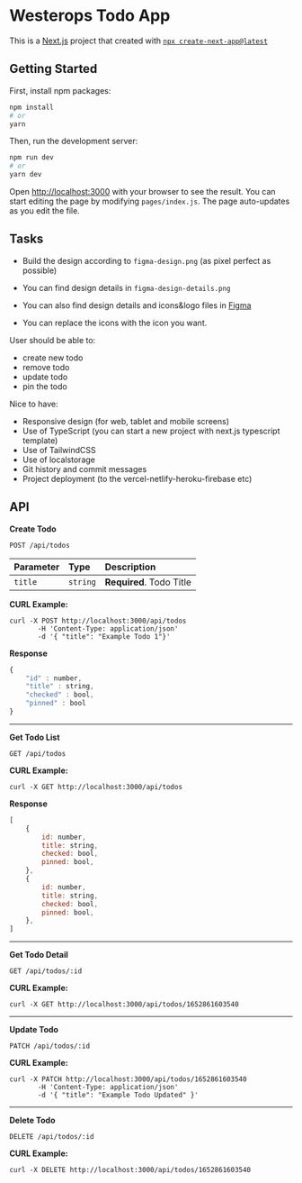 # Westerops Todo App

This is a [Next.js](https://nextjs.org/) project that created with [`npx create-next-app@latest`](https://github.com/vercel/next.js/tree/canary/packages/create-next-app)

## Getting Started

First, install npm packages:

```bash
npm install
# or
yarn
```

Then, run the development server:

```bash
npm run dev
# or
yarn dev
```

Open [http://localhost:3000](http://localhost:3000) with your browser to see the result.
You can start editing the page by modifying `pages/index.js`. The page auto-updates as you edit the file.

## Tasks

* Build the design according to `figma-design.png` (as pixel perfect as possible)

*   You can find design details in `figma-design-details.png`
*   You can also find design details and icons&logo files in [Figma](https://www.figma.com/file/8AUZwSFrERAZQ0TkpoWHV2/fe_case?node-id=0%3A1)
*   You can replace the icons with the icon you want.

User should be able to:
* create new todo
* remove todo
* update todo
* pin the todo

Nice to have:
* Responsive design (for web, tablet and mobile screens)
* Use of TypeScript (you can start a new project with next.js typescript template)
* Use of TailwindCSS
* Use of localstorage
* Git history and commit messages
* Project deployment (to the vercel-netlify-heroku-firebase etc)


## API

**Create Todo**

    POST /api/todos

| Parameter | Type     | Description              |
| :-------- | :------- | :----------------------- |
| `title`   | `string` | **Required**. Todo Title |

**CURL Example:**

    curl -X POST http://localhost:3000/api/todos
           -H 'Content-Type: application/json'
           -d '{ "title": "Example Todo 1"}'

**Response**

```javascript
{
	"id" : number,
	"title" : string,
	"checked" : bool,
	"pinned" : bool
}
```

---

**Get Todo List**

    GET /api/todos

**CURL Example:**

    curl -X GET http://localhost:3000/api/todos

**Response**

```javascript
[
	{
		id: number,
		title: string,
		checked: bool,
		pinned: bool,
	},
	{
		id: number,
		title: string,
		checked: bool,
		pinned: bool,
	},
]
```

---

**Get Todo Detail**

    GET /api/todos/:id

**CURL Example:**

    curl -X GET http://localhost:3000/api/todos/1652861603540

---

**Update Todo**

    PATCH /api/todos/:id

**CURL Example:**

    curl -X PATCH http://localhost:3000/api/todos/1652861603540
           -H 'Content-Type: application/json'
           -d '{ "title": "Example Todo Updated" }'

---

**Delete Todo**

    DELETE /api/todos/:id


**CURL Example:**

    curl -X DELETE http://localhost:3000/api/todos/1652861603540
